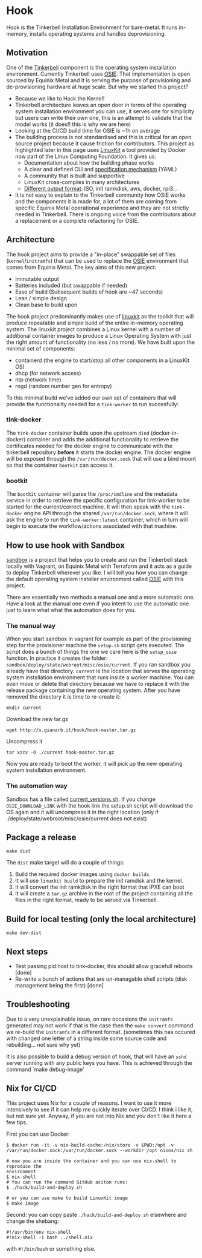 # Hook

Hook is the Tinkerbell Installation Environment for bare-metal. It runs in-memory, installs operating systems and handles deprovisioning.

## Motivation

<!-- TODO: Move this to the documentation repository once this is part of the Tinkerbell organisation. -->

One of the [Tinkerbell](https://tinkerbell.org) component is the operating
system installation environment. Currently Tinkerbell uses
[OSIE](https:github.com/tinkebell/osie). That implementation is open sourced by
Equinix Metal and it is serving the purpose of provisioning and de-provisioning
hardware at huge scale. But why we started this project?

* Because we like to Hack the Kernel!
* Tinkerbell architecture leaves an open door in terms of the operating system
  installation environment you can use, it serves one for simplicity but users
  can write their own one, this is an attempt to validate that the model works
  (it does!! this is why we are here)
* Looking at the CI/CD build time for OSIE is ~1h on average
* The building process is not standardised and this is critical for an open
  source project because it cause friction for contributors. This project as
  highlighted later in this page uses
  [LinuxKit](https://github.com/linuxkit/linuxkit) a tool provided by Docker now
  part of the Linux Computing Foundation. It gives us:
    * Documentation about how the building phase works
    * A clear and defined CLI and [specification mechanism](https://github.com/linuxkit/linuxkit/blob/master/docs/yaml.md) (YAML)
    * A community that is built and supportive
    * LinuxKit  cross-compiles in many architectures
    * [Different output format](https://github.com/linuxkit/linuxkit/blob/master/README.md#booting-and-testing): ISO, init ramkdisk, aws, docker, rpi3...
* It is not easy to explain to the Tinkerbell community how OSIE works and the components it is made for, a lot of them are coming from specific Equinix Metal operational experience and they are not strictly needed in Tinkerbell. There is ongoing voice from the contributors about a replacement or a complete refactoring for OSIE.

## Architecture

The hook project aims to provide a "in-place" swappable set of files (`kernel`/`initramfs`) that can be used to replace the [OSIE](https://github.com/tinkerbell/osie) environment that comes from Equinix Metal. The key aims of this new project:

- Immutable output
- Batteries included (but swappable if needed)
- Ease of build (Subsequent builds of hook are ~47 seconds)
- Lean / simple design
- Clean base to build upon

The hook project predominantly makes use of [linuxkit](github.com/linuxkit/linuxkit) as the toolkit that will produce repeatable and simple build of the entire in-memory operating system. The linuxkit project combines a Linux kernel with a number of additional container images to produce a Linux Operating System with just the right amount of functionality (no less / no more). We have built upon the minimal set of components:

- containerd (the engine to start/stop all other components in a LinuxKit OS)
- dhcp (for network access)
- ntp (network time)
- rngd (random number gen for entropy) 

To this minimal build we've added our own set of containers that will provide the functionality needed for a `tink-worker` to run succesfully:

### tink-docker

The `tink-docker` container builds upon the upstream `dind` (docker-in-docker) container and adds the additional functionality to retrieve the certificates needed for the docker engine to communicate with the tinkerbell repository **before** it starts the docker engine. The docker engine will be exposed through the `/var/run/docker.sock` that will use a bind mount so that the container `bootkit` can access it.

### bootkit

The `bootkit` container will parse the `/proc/cmdline` and the metadata service in order to retrieve the specific configuration for tink-worker to be started for the current/correct machine. It will then speak with the `tink-docker` engine API through the shared `/var/run/docker.sock`, where it will ask the engine to run the `tink-worker:latest` container, which in turn will begin to execute the workflow/actions associated with that machine. 

## How to use hook with Sandbox

[sandbox](https://github.com/tinkerbell/sandbox) is a project that helps you to
create and run the Tinkerbell stack locally with Vagrant, on Equinix Metal with
Terraform and it acts as a guide to deploy Tinkerbell wherever you like. I will
tell you how you can change the default operating system installer environment
called [OSIE](https://github.com/tinkerbell/osie) with this project.

There are essentially two methods a manual one and a more automatic one. Have a
look at the manual one even if you intent to use the automatic one just to learn
what what the automation does for you.

### The manual way

When you start sandbox in vagrant for example as part of the provisioning step
for the provisioner machine the `setup.sh` script gets executed. The script does
a bunch of things the one we care here is the `setup_osie` function. In practice
it creates the folder: `sandbox/deploy/state/webroot/misc/osie/current`. If you
ran sandbox you already have that directory. `current` is the location that
serves the operating system installation environment that runs inside a worker
machine. You can even move or delete that directory because we have to replace
it with the release package containing the new operating system. After you have
removed the directory it is time to re-create it:

```
mkdir current
```

Download the new tar.gz

```
wget http://s.gianarb.it/hook/hook-master.tar.gz
```

Uncompress it

```
tar xzcv -O ./current hook-master.tar.gz
```

Now you are ready to boot the worker, it will pick up the new operating system
installation environment.


### The automation way

Sandbox has a file called
[current_versions.sh](https://github.com/tinkerbell/sandbox/blob/master/current_versions.sh).
If you change `OSIE_DOWNLOAD_LINK` with the hook link the setup.sh script will
download the OS again and it will uncompress it in the right location
(only if ./deploy/state/webroot/misc/osie/current does not exist)

## Package a release

```
make dist
```
The `dist` make target will do a couple of things:

1. Build the required docker images using `docker
buildx`.
2. It will use `linuxkit build` to prepare the init ramdisk and the
kernel.
3. It will convert the init ramkdisk in the right format that iPXE can boot
4. It will create a `tar.gz` archive in the root of the project containing all
   the files in the right format, ready to be served via Tinkerbell.


## Build for local testing (only the local architecture)

```
make dev-dist
```

## Next steps

- Test passing pid:host to tink-docker, this should allow gracefull reboots [done]
- Re-write a bunch of actions that are un-managable shell scripts (disk management being the first) [done]

## Troubleshooting

Due to a very unexplainable issue, on rare occasions the `initramfs` generated may not work if that is the case then the `make convert` command we re-build the `initramfs` in a different format. (sometimes this has occured with changed one letter of a string inside some source code and rebuilding... not sure why yet)

It is also possible to build a debug version of hook, that will have an `sshd` server running with any public keys you have. This is achieved through the command `make debug-image'

## Nix for CI/CD

This project uses Nix for a couple of reasons. I want to use it more intensively to see if it can help me quickly iterate
over CI/CD. I think i like it, but not sure yet. Anyway, if you are not into Nix
and you don't like it here a few tips.

First you can use Docker:

```terminal
$ docker run -it -v nix-build-cache:/nix/store -v $PWD:/opt -v /var/run/docker.sock:/var/run/docker.sock --workdir /opt nixos/nix sh

# now you are inside the container and you can use nix-shell to reproduce the
environment
$ nix-shell
# You can run the command GitHub aciton runs:
$ ./hack/build-and-deploy.sh

# or you can use make to build LinuxKit image
$ make image
```

Second: you can copy paste `./hack/build-and-deploy.sh` elsewhere and change
the shebang:

```
#!/usr/bin/env nix-shell
#!nix-shell -i bash ../shell.nix
```

with `#!/bin/bash` or something else.
